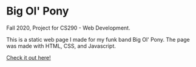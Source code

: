 # Big Ol' Pony
Fall 2020, Project for CS290 - Web Development.  

This is a static web page I made for my funk band Big Ol' Pony. The page was made with HTML, CSS, and Javascript. 

[Check it out here!](https://donaldmurdock.github.io/Big-Ol-Pony/)
